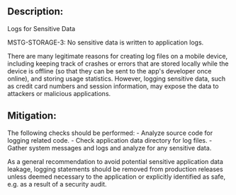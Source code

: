 ## Description:

Logs for Sensitive Data

MSTG-STORAGE-3: No sensitive data is written to application logs.

There are many legitimate reasons for creating log files on a mobile device, including keeping track of crashes or errors that are stored locally while the device is offline (so that they can be sent to the app's developer once online), and storing usage statistics. However, logging sensitive data, such as credit card numbers and session information, may expose the data to attackers or malicious applications.


## Mitigation:

The following checks should be performed:
	- Analyze source code for logging related code.
	- Check application data directory for log files.
	- Gather system messages and logs and analyze for any sensitive data.

As a general recommendation to avoid potential sensitive application data leakage, logging statements should be removed from production releases unless deemed necessary to the application or explicitly identified as safe, e.g. as a result of a security audit.